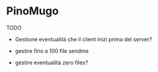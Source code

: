 # PinoMugo

TODO

- Gestione eventualità che il client inizi prima del server?

- gestire fino a 100 file sendme

- gestire eventualità zero files?

